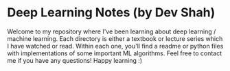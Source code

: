 # Deep Learning Notes (by Dev Shah)

Welcome to my repository where I've been learning about deep learning / machine learning. Each directory is either a textbook or lecture series which I have watched or read. Within each one, you'll find a readme or python files with implementations of some important ML algorithms. Feel free to contact me if you have any questions! Happy learning :)